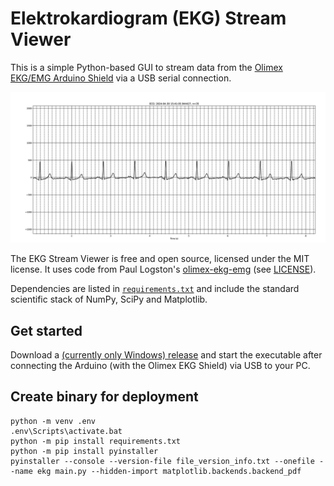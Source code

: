 # Elektrokardiogram (EKG) Stream Viewer

This is a simple Python-based GUI to stream data from the [Olimex EKG/EMG Arduino
Shield](https://www.olimex.com/Products/Duino/Shields/SHIELD-EKG-EMG/open-source-hardware)
via a USB serial connection. 

![](screenshot.png)

The EKG Stream Viewer is free and open source, licensed under the MIT license. It uses code from Paul Logston's [olimex-ekg-emg](https://github.com/logston/olimex-ekg-emg) (see [LICENSE](olimex/LICENSE)).

Dependencies are listed in [`requirements.txt`](requirements.txt) and include the standard scientific stack of NumPy, SciPy and Matplotlib.


## Get started

Download a [(currently only Windows) release](https://github.com/cog-neurophys-lab/ekg/releases) and start the executable after connecting the Arduino (with the Olimex EKG Shield) via USB to your PC.

## Create binary for deployment

```
python -m venv .env
.env\Scripts\activate.bat
python -m pip install requirements.txt
python -m pip install pyinstaller
pyinstaller --console --version-file file_version_info.txt --onefile --name ekg main.py --hidden-import matplotlib.backends.backend_pdf
```